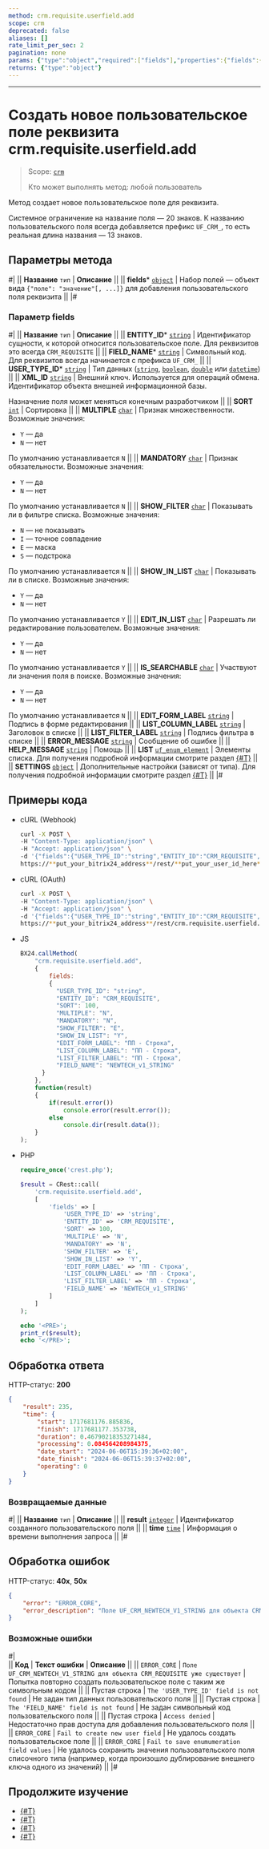 ```yaml
---
method: crm.requisite.userfield.add
scope: crm
deprecated: false
aliases: []
rate_limit_per_sec: 2
pagination: none
params: {"type":"object","required":["fields"],"properties":{"fields":{"type":"object"}}}
returns: {"type":"object"}
---
```



---

# Создать новое пользовательское поле реквизита crm.requisite.userfield.add

> Scope: [`crm`](../../../scopes/permissions.md)
>
> Кто может выполнять метод: любой пользователь

Метод создает новое пользовательское поле для реквизита.



Системное ограничение на название поля — 20 знаков. К названию пользовательского поля всегда добавляется префикс `UF_CRM_`, то есть реальная длина названия — 13 знаков.



## Параметры метода



#|
|| **Название**
`тип` | **Описание** ||
|| **fields***
[`object`](../../../data-types.md) | Набор полей — объект вида `{"поле": "значение"[, ...]}` для добавления пользовательского поля реквизита ||
|#

### Параметр fields



#|
|| **Название**
`тип` | **Описание** ||
|| **ENTITY_ID***
[`string`](../../../data-types.md) | Идентификатор сущности, к которой относится пользовательское поле. Для реквизитов это всегда `CRM_REQUISITE` ||
|| **FIELD_NAME***
[`string`](../../../data-types.md) | Символьный код. Для реквизитов всегда начинается с префикса `UF_CRM_` ||
|| **USER_TYPE_ID***
[`string`](../../../data-types.md) | Тип данных ([`string`](../../universal/user-defined-fields/crm-userfield-types.md), [`boolean`](../../universal/user-defined-fields/crm-userfield-types.md), [`double`](../../universal/user-defined-fields/crm-userfield-types.md) или [`datetime`](../../universal/user-defined-fields/crm-userfield-types.md)) ||
|| **XML_ID**
[`string`](../../../data-types.md) | Внешний ключ. Используется для операций обмена. Идентификатор объекта внешней информационной базы. 

Назначение поля может меняться конечным разработчиком ||
|| **SORT**
[`int`](../../../data-types.md) | Сортировка ||
|| **MULTIPLE**
[`char`](../../../data-types.md) | Признак множественности. Возможные значения:
- `Y` — да
- `N` — нет

По умолчанию устанавливается `N` 
||
|| **MANDATORY**
[`char`](../../../data-types.md) | Признак обязательности. Возможные значения:
- `Y` — да
- `N` — нет

По умолчанию устанавливается `N`
||
|| **SHOW_FILTER**
[`char`](../../../data-types.md) | Показывать ли в фильтре списка. Возможные значения:
- `N` — не показывать
- `I` — точное совпадение
- `E` — маска
- `S` — подстрока

По умолчанию устанавливается `N` 
||
|| **SHOW_IN_LIST**
[`char`](../../../data-types.md) | Показывать ли в списке. Возможные значения:
- `Y` — да
- `N` — нет

По умолчанию устанавливается `Y` 
||
|| **EDIT_IN_LIST**
[`char`](../../../data-types.md) | Разрешать ли редактирование пользователем. Возможные значения:
- `Y` — да
- `N` — нет

По умолчанию устанавливается `Y` 
||
|| **IS_SEARCHABLE**
[`char`](../../../data-types.md) | Участвуют ли значения поля в поиске. Возможные значения:
- `Y` — да
- `N` — нет

По умолчанию устанавливается `N` 
||
|| **EDIT_FORM_LABEL**
[`string`](../../../data-types.md) | Подпись в форме редактирования ||
|| **LIST_COLUMN_LABEL**
[`string`](../../../data-types.md) | Заголовок в списке ||
|| **LIST_FILTER_LABEL**
[`string`](../../../data-types.md) | Подпись фильтра в списке ||
|| **ERROR_MESSAGE**
[`string`](../../../data-types.md) | Сообщение об ошибке ||
|| **HELP_MESSAGE**
[`string`](../../../data-types.md) | Помощь ||
|| **LIST**
[`uf_enum_element`](../../../data-types.md) | Элементы списка. Для получения подробной информации смотрите раздел [{#T}](../../universal/user-defined-fields/crm-userfield-enumeration-fields.md) ||
|| **SETTINGS**
[`object`](../../../data-types.md) | Дополнительные настройки (зависят от типа). Для получения подробной информации смотрите раздел [{#T}](../../universal/user-defined-fields/crm-userfield-settings-fields.md) ||
|#

## Примеры кода





- cURL (Webhook)

    ```bash
    curl -X POST \
    -H "Content-Type: application/json" \
    -H "Accept: application/json" \
    -d '{"fields":{"USER_TYPE_ID":"string","ENTITY_ID":"CRM_REQUISITE","SORT":100,"MULTIPLE":"N","MANDATORY":"N","SHOW_FILTER":"E","SHOW_IN_LIST":"Y","EDIT_FORM_LABEL":"ПП - Строка","LIST_COLUMN_LABEL":"ПП - Строка","LIST_FILTER_LABEL":"ПП - Строка","FIELD_NAME":"NEWTECH_v1_STRING"}}' \
    https://**put_your_bitrix24_address**/rest/**put_your_user_id_here**/**put_your_webbhook_here**/crm.requisite.userfield.add
    ```

- cURL (OAuth) 

    ```bash
    curl -X POST \
    -H "Content-Type: application/json" \
    -H "Accept: application/json" \
    -d '{"fields":{"USER_TYPE_ID":"string","ENTITY_ID":"CRM_REQUISITE","SORT":100,"MULTIPLE":"N","MANDATORY":"N","SHOW_FILTER":"E","SHOW_IN_LIST":"Y","EDIT_FORM_LABEL":"ПП - Строка","LIST_COLUMN_LABEL":"ПП - Строка","LIST_FILTER_LABEL":"ПП - Строка","FIELD_NAME":"NEWTECH_v1_STRING"},"auth":"**put_access_token_here**"}' \
    https://**put_your_bitrix24_address**/rest/crm.requisite.userfield.add
    ```

- JS

    ```js
    BX24.callMethod(
        "crm.requisite.userfield.add",
        {
            fields:
            {
              "USER_TYPE_ID": "string",
              "ENTITY_ID": "CRM_REQUISITE",
              "SORT": 100,
              "MULTIPLE": "N",
              "MANDATORY": "N",
              "SHOW_FILTER": "E",
              "SHOW_IN_LIST": "Y",
              "EDIT_FORM_LABEL": "ПП - Строка",
              "LIST_COLUMN_LABEL": "ПП - Строка",
              "LIST_FILTER_LABEL": "ПП - Строка",
              "FIELD_NAME": "NEWTECH_v1_STRING"
          }
        },
        function(result)
        {
            if(result.error())
                console.error(result.error());
            else
                console.dir(result.data());
        }
    );
    ```

- PHP

    ```php
    require_once('crest.php');

    $result = CRest::call(
        'crm.requisite.userfield.add',
        [
            'fields' => [
                'USER_TYPE_ID' => 'string',
                'ENTITY_ID' => 'CRM_REQUISITE',
                'SORT' => 100,
                'MULTIPLE' => 'N',
                'MANDATORY' => 'N',
                'SHOW_FILTER' => 'E',
                'SHOW_IN_LIST' => 'Y',
                'EDIT_FORM_LABEL' => 'ПП - Строка',
                'LIST_COLUMN_LABEL' => 'ПП - Строка',
                'LIST_FILTER_LABEL' => 'ПП - Строка',
                'FIELD_NAME' => 'NEWTECH_v1_STRING'
            ]
        ]
    );

    echo '<PRE>';
    print_r($result);
    echo '</PRE>';
    ```



## Обработка ответа

HTTP-статус: **200**

```json
{
    "result": 235,
    "time": {
        "start": 1717681176.885836,
        "finish": 1717681177.353738,
        "duration": 0.46790218353271484,
        "processing": 0.084564208984375,
        "date_start": "2024-06-06T15:39:36+02:00",
        "date_finish": "2024-06-06T15:39:37+02:00",
        "operating": 0
    }
}
```

### Возвращаемые данные

#|
|| **Название**
`тип` | **Описание** ||
|| **result**
[`integer`](../../../data-types.md) | Идентификатор созданного пользовательского поля ||
|| **time**
[`time`](../../../data-types.md) | Информация о времени выполнения запроса ||
|#

## Обработка ошибок

HTTP-статус: **40x**, **50x**

```json
{
    "error": "ERROR_CORE",
    "error_description": "Поле UF_CRM_NEWTECH_V1_STRING для объекта CRM_REQUISITE уже существует."
}
```



### Возможные ошибки

#|  
|| **Код** | **Текст ошибки** | **Описание** ||
|| `ERROR_CORE` | `Поле UF_CRM_NEWTECH_V1_STRING для объекта CRM_REQUISITE уже существует` | Попытка повторно создать пользовательское поле с таким же символьным кодом ||
|| Пустая строка | `The 'USER_TYPE_ID' field is not found` | Не задан тип данных пользовательского поля ||
|| Пустая строка | `The 'FIELD_NAME' field is not found` | Не задан символьный код пользовательского поля ||
|| Пустая строка | `Access denied` | Недостаточно прав доступа для добавления пользовательского поля ||
|| `ERROR_CORE` | `Fail to create new user field` | Не удалось создать пользовательское поле ||
|| `ERROR_CORE` | `Fail to save enumumeration field values` | Не удалось сохранить значения пользовательского поля списочного типа (например, когда произошло дублирование внешнего ключа одного из значений) ||
|#



## Продолжите изучение

- [{#T}](./crm-requisite-userfield-update.md)
- [{#T}](./crm-requisite-userfield-get.md)
- [{#T}](./crm-requisite-userfield-list.md)
- [{#T}](./crm-requisite-userfield-delete.md)

